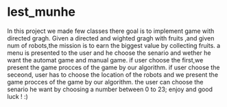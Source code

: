 # lest_munhe
In this project we made few classes there goal is to implement game with directed gragh. Given a directed and wighted gragh with fruits ,and given num of robots,the mission is to earn the biggest value by collecting fruits. a menu is presented to the user and he choose the senario and wether he want the automat game and manual game. if user choose the first,we present the game procces of the game by our algorithm. if user choose the seceond, user has to choose the location of the robots and we present the game procces of the game by our algorithm. the user can choose the senario he want by choosing a number between 0 to 23; enjoy and good luck ! :)

